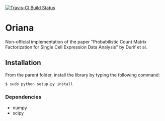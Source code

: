[![Travis-CI Build Status](https://travis-ci.org/AntoinePassemiers/Oriana.svg?branch=master)](https://travis-ci.org/AntoinePassemiers/Oriana)
# Oriana

Non-official implementation of the paper "Probabilistic Count Matrix Factorization for Single
Cell Expression Data Analysis" by Durif et al.

## Installation

From the parent folder, install the library by typing the following command:

```sh
$ sudo python setup.py install
```

### Dependencies

* numpy
* scipy
